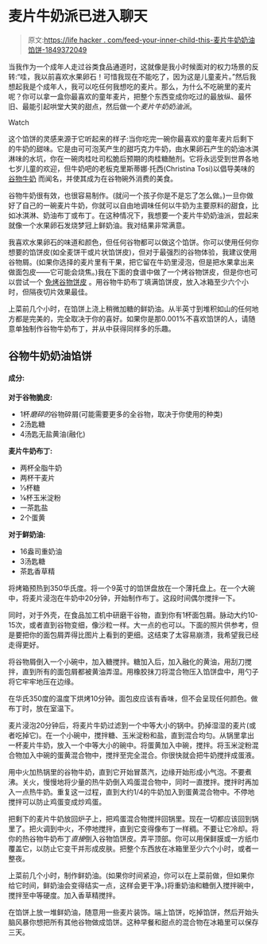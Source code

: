 # 麦片牛奶派已进入聊天

> 原文:[https://life hacker . com/feed-your-inner-child-this-麦片牛奶奶油馅饼-1849372049](https://lifehacker.com/feed-your-inner-child-this-cereal-milk-cream-pie-1849372049)

当我作为一个成年人走过谷类食品通道时，这就像是我小时候面对的权力场景的反转:“哇，我以前喜欢水果卵石！可惜我现在不能吃了，因为这是儿童麦片。”然后我想起我是个成年人，我可以吃任何我想吃的麦片。那么，为什么不吃碗里的麦片呢？你可以拿一盒你最喜欢的童年麦片，把整个东西变成你吃过的最放纵、最怀旧、最能引起哄堂大笑的甜点，然后做一个*麦片牛奶奶油派*。

Watch

这个馅饼的灵感来源于它听起来的样子:当你吃完一碗你最喜欢的童年麦片后剩下的牛奶的甜味。它是由可可泡芙产生的甜巧克力牛奶，由水果卵石产生的奶油冰淇淋味的水坑，你在一碗肉桂吐司松脆后预期的肉桂糖酏剂。它将永远受到世界各地七岁儿童的欢迎，但牛奶吧的老板克里斯蒂娜·托西(Christina Tosi)以倡导美味的 [谷物牛奶](https://milkbarstore.com/blogs/recipes/cereal-milk) 而闻名，并使其成为在谷物碗外消费的美食。

谷物牛奶很有效，也很容易制作。(就问一个孩子你是不是忘了怎么做。)一旦你做好了自己的一碗麦片牛奶，你就可以自由地调味任何以牛奶为主要原料的甜食，比如冰淇淋、奶油布丁或布丁。在这种情况下，我想要一个麦片牛奶奶油派，尝起来就像一个水果卵石发烧梦冠上鲜奶油。我对结果非常满意。

我喜欢水果卵石的味道和颜色，但任何谷物都可以做这个馅饼。你可以使用任何你想要的馅饼皮(如全麦饼干或片状馅饼皮)，但对于最强烈的谷物体验，我建议使用谷物屑。(如果你选择的麦片里有干果，把它留在牛奶里浸泡，但是把水果拿出来做面包皮——它可能会烧焦。)我在下面的食谱中做了一个烤谷物饼皮，但是你也可以尝试一个 [免烤谷物饼皮](https://lifehacker.com/make-a-delicious-no-bake-pie-crust-out-of-golden-graham-1785758385) 。用谷物牛奶布丁填满馅饼皮，放入冰箱至少六个小时，但隔夜切片效果最佳。

上菜前几个小时，在馅饼上浇上稍微加糖的鲜奶油。从半英寸到堆积如山的任何地方都是完美的，完全取决于你的喜好。如果你是那0.001%不喜欢馅饼的人，请随意单独制作谷物牛奶布丁，并从中获得同样多的乐趣。

## 谷物牛奶奶油馅饼

#### 成分:

**对于谷物脆皮:**

*   1杯*磨碎的*谷物碎屑(可能需要更多的全谷物，取决于你使用的种类)
*   2汤匙糖
*   4汤匙无盐黄油(融化)

**麦片牛奶布丁:**

*   两杯全脂牛奶
*   两杯干麦片
*   ⅓杯糖
*   ⅙杯玉米淀粉
*   一茶匙盐
*   2个蛋黄

**对于鲜奶油:**

*   16盎司重奶油
*   3汤匙糖
*   茶匙香草精

将烤箱预热到350华氏度。将一个9英寸的馅饼盘放在一个薄托盘上。在一个大碗中，将麦片浸泡在牛奶中20分钟，开始制作布丁。这段时间偶尔搅拌一下。

同时，对于外壳，在食品加工机中研磨干谷物，直到你有1杯面包屑。脉动大约10-15次，或者直到谷物变细，像沙粒一样。大一点的也可以。下面的照片供参考，但是要把你的面包屑弄得比图片上看到的更细。这结束了太容易崩溃，我希望我已经走得更好。

将谷物屑倒入一个小碗中，加入糖搅拌。糖加入后，加入融化的黄油，用刮刀搅拌，直到所有的面包屑都被黄油弄湿。用橡胶抹刀将混合物压入馅饼盘中，用勺子将它牢牢地压在边缘。

在华氏350度的温度下烘烤10分钟。面包皮应该有香味，但不会呈现任何颜色。做布丁时，放在室温下。

麦片浸泡20分钟后，将麦片牛奶过滤到一个中等大小的锅中。扔掉湿湿的麦片(或者吃掉它)。在一个小碗中，搅拌糖、玉米淀粉和盐，直到混合均匀。从锅里拿出一杯麦片牛奶，放入一个中等大小的碗中。将蛋黄加入中碗，搅拌。将玉米淀粉混合物加入中碗的蛋黄混合物中，搅拌至完全混合。你很快就会把牛奶搅拌成蛋液。

用中火加热锅里的谷物牛奶，直到它开始冒蒸汽，边缘开始形成小气泡。不要煮沸。关火，慢慢地将少量的热牛奶倒入鸡蛋混合物中，同时一直搅拌。搅拌时再加入一点热牛奶。重复这一过程，直到大约1/4的牛奶加入到蛋黄混合物中。不停地搅拌可以防止鸡蛋变成炒鸡蛋。

把剩下的麦片牛奶放回炉子上，把鸡蛋混合物搅拌回锅里。现在一切都应该回到锅里了。把火调到中火，不停地搅拌，直到它变得像布丁一样稠。不要让它冷却。将你的热谷物牛奶布丁*直接*倒入谷物馅饼皮。弄平顶部。你可以用保鲜膜或一方纸巾覆盖它，以防止它变干并形成皮肤。把整个东西放在冰箱里至少六个小时，或者一整夜。

上菜前几个小时，制作鲜奶油。(如果你时间紧迫，你可以在上菜前做，但如果你给它时间，鲜奶油会变得结实一点，这样会更干净。)将重奶油和糖倒入搅拌碗中，搅拌至中等硬度。加入香草精搅拌。

在馅饼上放一堆鲜奶油，随意用一些麦片装饰。端上馅饼，吃掉馅饼，然后开始头脑风暴你想把所有其他谷物做成馅饼。这种早餐和甜点的混合物在冰箱里可以保存三天。